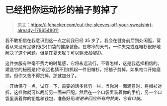 # 已经把你运动衫的袖子剪掉了

> 原文：<https://lifehacker.com/cut-the-sleeves-off-your-sweatshirt-already-1796548011>

我不敢相信在我意识到这一点之前我已经 35 岁了。我会在健身前后到处闲逛，穿着从来没有足够(很少)口袋的健身装备。在寒冷的天气，一件夹克或连帽衫很好地解决了这个问题。但是在夏天呢？可以穿*无袖帽衫*。



这件衣服有种毫不费力的时髦感，它将永远流行。不管怎样，这是我选择相信的。建造它的秘密是(你永远也猜不到)抓起一件旧帽衫，把袖子剪掉。如果袖口开始磨损，但你又舍不得扔掉，那就加分了。

一开始保守一点，试穿一下，需要的话多修剪一些。当你对一面满意时，将帽衫对折，这样你就可以裁剪另一面来匹配。然后在一个口袋里装着你的手机，另一个口袋里装着你的钥匙和钱包，准备好用*谢谢来回应所有的赞美，它有口袋*。